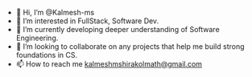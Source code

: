 - 👋 Hi, I’m @Kalmesh-ms
- 👀 I’m interested in FullStack, Software Dev.
- 🌱 I’m currently developing deeper understanding of Software Engineering.
- 💞️ I’m looking to collaborate on any projects that help me build strong foundations in CS.
- 📫 How to reach me kalmeshmshirakolmath@gmail.com

<!---
Kalmesh-ms/Kalmesh-ms is a ✨ special ✨ repository because its `README.md` (this file) appears on your GitHub profile.
You can click the Preview link to take a look at your changes.
--->
